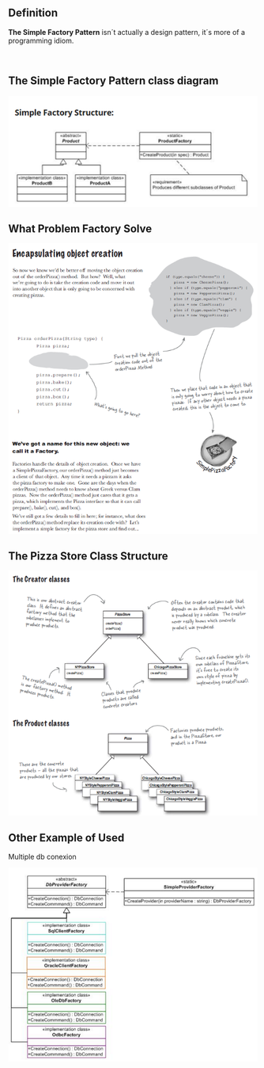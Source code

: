<h2>Definition</h2>

<b>The Simple Factory Pattern</b> isn´t actually a design pattern, it´s more of a programming idiom.

<br />

<h2>The Simple Factory Pattern class diagram</h2>

![alt text](https://github.com/vegasuay/DesignPatterns/blob/master/FactoryPattern/images/diagram3.PNG)

<h2>What Problem Factory Solve</h2>

![alt text](https://github.com/vegasuay/DesignPatterns/blob/master/FactoryPattern/images/diagram1.PNG)

<h2>The Pizza Store Class Structure</h2>

![alt text](https://github.com/vegasuay/DesignPatterns/blob/master/FactoryPattern/images/diagram5.PNG)

<h2>Other Example of Used</h2>

Multiple db conexion

![alt text](https://github.com/vegasuay/DesignPatterns/blob/master/FactoryPattern/images/diagram4.PNG)
